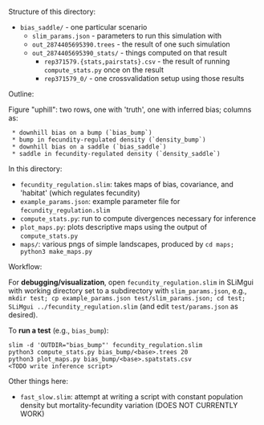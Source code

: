 Structure of this directory:

- `bias_saddle/` - one particular scenario
    * `slim_params.json` - parameters to run this simulation with
    * `out_2874405695390.trees` - the result of one such simulation
    * `out_2874405695390_stats/` - things computed on that result
        - `rep371579.{stats,pairstats}.csv` - the result of running `compute_stats.py` once on the result
        - `rep371579_0/` - one crossvalidation setup using those results

Outline:

Figure "uphill": two rows, one with 'truth', one with inferred bias;
    columns as:

     * downhill bias on a bump (`bias_bump`)
     * bump in fecundity-regulated density (`density_bump`)
     * downhill bias on a saddle (`bias_saddle`)
     * saddle in fecundity-regulated density (`density_saddle`)


In this directory:

- `fecundity_regulation.slim`: takes maps of bias, covariance, and 'habitat' (which regulates fecundity)
- `example_params.json`: example parameter file for `fecundity_regulation.slim`
- `compute_stats.py`: run to compute divergences necessary for inference
- `plot_maps.py`: plots descriptive maps using the output of `compute_stats.py`
- `maps/`: various pngs of simple landscapes, produced by `cd maps; python3 make_maps.py`

Workflow:

For **debugging/visualization**, open `fecundity_regulation.slim` in SLiMgui
with working directory set to a subdirectory with `slim_params.json`,
e.g., `mkdir test; cp example_params.json test/slim_params.json; cd test; SLiMgui ../fecundity_regulation.slim`
(and edit `test/params.json` as desired).

To **run a test** (e.g., `bias_bump`):
```
slim -d 'OUTDIR="bias_bump"' fecundity_regulation.slim
python3 compute_stats.py bias_bump/<base>.trees 20
python3 plot_maps.py bias_bump/<base>.spatstats.csv
<TODO write inference script>
```

Other things here:

- `fast_slow.slim`: attempt at writing a script with constant population density but mortality-fecundity variation (DOES NOT CURRENTLY WORK)
